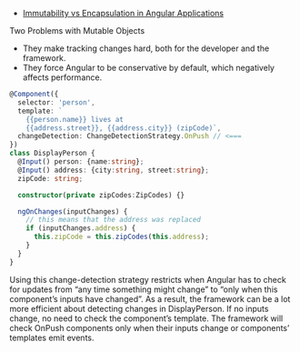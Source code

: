 

* [Immutability vs Encapsulation in Angular Applications](https://vsavkin.com/immutability-vs-encapsulation-90549ab74487)

Two Problems with Mutable Objects

* They make tracking changes hard, both for the developer and the framework.
* They force Angular to be conservative by default, which negatively affects performance.

```ts
@Component({
  selector: 'person',
  template: `
    {{person.name}} lives at
    {{address.street}}, {{address.city}} (zipCode)`,
  changeDetection: ChangeDetectionStrategy.OnPush // <===
})
class DisplayPerson {
  @Input() person: {name:string};
  @Input() address: {city:string, street:string};
  zipCode: string;

  constructor(private zipCodes:ZipCodes) {}

  ngOnChanges(inputChanges) {
    // this means that the address was replaced
    if (inputChanges.address) {
      this.zipCode = this.zipCodes(this.address);
    }
  }
}
```

Using this change-detection strategy restricts when Angular has to check for updates from “any time something might change” to “only when this component’s inputs have changed”. As a result, the framework can be a lot more efficient about detecting changes in DisplayPerson. If no inputs change, no need to check the component’s template. The framework will check OnPush components only when their inputs change or components’ templates emit events.